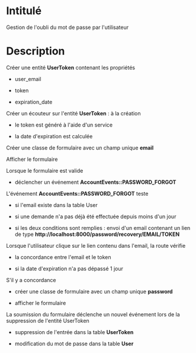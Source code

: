 # Intitulé

Gestion de l'oubli du mot de passe par l'utilisateur

# Description

Créer une entité **UserToken** contenant les propriétés

* user_email

* token

* expiration_date

Créer un écouteur sur l'entité **UserToken** : à la création

* le token est généré à l'aide d'un service

* la date d'expiration est calculée

Créer une classe de formulaire avec un champ unique **email**

Afficher le formulaire

Lorsque le formulaire est valide

* déclencher un événement **AccountEvents::PASSWORD_FORGOT**

L'événement **AccountEvents::PASSWORD_FORGOT** teste

* si l'email existe dans la table User

* si une demande n'a pas déjà été effectuée depuis moins d'un jour

* si les deux conditions sont remplies : envoi d'un email contenant un lien de type **http://localhost:8000/password/recovery/EMAIL/TOKEN**

Lorsque l'utilisateur clique sur le lien contenu dans l'email, la route vérifie

* la concordance entre l'email et le token

* si la date d'expiration n'a pas dépassé 1 jour

S'il y a concordance

* créer une classe de formulaire avec un champ unique **password**

* afficher le formulaire

La soumission du formulaire déclenche un nouvel événement lors de la suppression de l'entité UserToken

* suppression de l'entrée dans la table **UserToken**

* modification du mot de passe dans la table **User**
